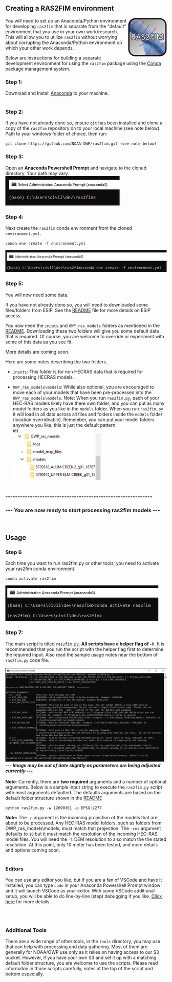 ## Creating a RAS2FIM environment

<img src="https://github.com/NOAA-OWP/ras2fim/blob/dev/doc/ras2fim_logo_20211018.png" align="right"
     alt="ras2fim logo" width="120" height="120">
     
You will need to set up an Anaconda/Python environment for developing `ras2fim` that is separate from the "default" environment that you use in your own work/research.  This will allow you to utilize `ras2fim` without worrying about corrupting the Anaconda/Python environment on which your other work depends.

Below are instructions for building a separate development environment for using the `ras2fim` package using the [Conda](http://conda.pydata.org/docs/index.html) package management system.

### Step 1:
Download and Install [Anaconda](https://www.anaconda.com/products/individual) to your machine.<br>
<br>

### Step 2:
If you have not already done so, ensure `git` has been installed and clone a copy of the `ras2fim` repository on to your local machine (see note below). Path to your windows folder of choice, then run:<br>
```
git clone https://github.com/NOAA-OWP/ras2fim.git (see note below)
```

### Step 3:
Open an **Anaconda Powershell Prompt** and navigate to the cloned directory.  Your path may vary.<br>
![](https://github.com/NOAA-OWP/ras2fim/blob/dev/doc/conda_prompt.png)

### Step 4:
Next create the `ras2fim` conda environment from the cloned `environment.yml`.<br>
```
conda env create -f environment.yml
```
![](https://github.com/NOAA-OWP/ras2fim/blob/dev/doc/conda_create_env.png)

### Step 5:
You will now need some data.

If you have not already done so, you will need to downloaded some files/folders from ESIP. See the [README](../README.md) file for more details on ESIP access. 

You now need the `inputs` and `OWP_ras_models` folders as mentioned in the [README](../README.md). Downloading these two folders will give you some default data that is required. Of course, you are welcome to override or experiment with some of this data as you see fit.

More details are coming soon.
<br>

Here are some notes describing the two folders.

- `inputs`:  This folder is for non HECRAS data that is required for processing HECRAS models. 
  
- `OWP_ras_models\models`: While also optional, you are encouraged to move each of your models that have been pre-processed into the `OWP_ras_models\models`. Note: When you run `ras2fim.py`, each of your HEC-RAS models likely have there own folder, and you can put as many model folders as you like in the `models` folder. When you run `ras2fim.py` it will load in all data across all files and folders inside the `models` folder (location overrideable). Remember, you can put your model folders anywhere you like, this is just the default pattern.<br>
ie)<br>
![ras2fim default models folder structure image](https://github.com/NOAA-OWP/ras2fim/blob/dev/doc/default_models_folder_structure.png)
<br><br>

### ------------------------------------------------------------
### --- You are now ready to start processing ras2fim models ---
<br>

## Usage

### Step 6
Each time you want to run ras2fim.py or other tools, you need to activate your ras2fim conda environment.
```
conda activate ras2fim
```
![](https://github.com/NOAA-OWP/ras2fim/blob/dev/doc/conda_activate.png)

### Step 7:

The main script is titled `ras2fim.py`.  **All scripts have a helper flag of `-h`**.  It is recommended that you run the script with the helper flag first to determine the required input. Also read the sample usage notes near the bottom of `ras2fim.py` code file.<br><br>
![](https://github.com/NOAA-OWP/ras2fim/blob/dev/doc/conda_python_run.png)
<br>
***--- Image may be out of date slightly as parameters are being adjusted currently ---***
<br><br>
**Note**: Currently, there are **two required** arguments and a number of optional arguments. Below is a sample input string to execute the `ras2fim.py` script with most arguments defaulted. The defaults arguments are based on the default folder structure shown in the [README](../README.md)
```
python ras2fim.py -w 12090301 -p EPSG:2277 
```

**Note:** The `-p` argument is the incoming projection of the models that are about to be processed. Any HEC-RAS model folders, such as folders from OWP_ras_models\models, must match that projection. The `-res` argument defaults to `10` but it must match the resolution of the incoming HEC-RAS model files. You will need the `-t` DEM resolution to also match the the stated resolution.  At this point, only 10 meter has been tested, and more details and options coming soon.
<br><br>

### Editors

You can use any editor you like, but if you are a fan of VSCode and have it installed, you can type `code` in your Anaconda Powershell Prompt window and it will launch VSCode as your editor. With some VSCode additional setup, you will be able to do line-by-line (step) debugging if you like.  [Click here](https://code.visualstudio.com/docs/python/debugging) for more details.

<br>
<br>

### Additional Tools

There are a wide range of other tools, in the `tools` directory, you may use that can help with processing and data gathering. Most of them are generally for NOAA/OWP use only as it relies on having access to our S3 bucket. However, if you have your own S3 and set it up with a matching default folder structure, you are welcome to use the scripts. Please read informaton in those scripts carefully, notes at the top of the script and bottom especially.


